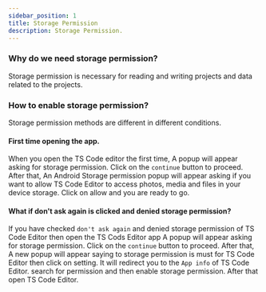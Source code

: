 ```yaml
---
sidebar_position: 1
title: Storage Permission
description: Storage Permission.
---
```

### Why do we need storage permission?
Storage permission is necessary for reading and writing projects and data related to the projects.

### How to enable storage permission?
Storage permission methods are different in different conditions.

#### First time opening the app.
When you open the TS Code editor the first time, A popup will appear asking for storage permission. Click on the `continue` button to proceed.
After that, An Android Storage permission popup will appear asking if you want to allow TS Code Editor to access photos, media and files in your device storage.
Click on allow and you are ready to go.

#### What if don't ask again is clicked and denied storage permission?
If you have checked `don't ask again` and denied storage permission of TS Code Editor then open the TS Cods Editor app A popup will appear asking for storage permission. Click on the `continue` button to proceed.
After that, A new popup will appear saying to storage permission is must for TS Code Editor then click on setting.
It will redirect you to the `App info` of TS Code Editor. search for permission and then enable storage permission.
After that open TS Code Editor.